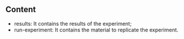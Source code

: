 Content
-----

- results: It contains the results of the experiment;
- run-experiment: It contains the material to replicate the experiment.